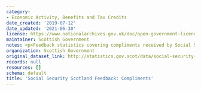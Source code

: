 ```yaml
---
category:
- Economic Activity, Benefits and Tax Credits
date_created: '2019-07-12'
date_updated: '2021-06-30'
license: https://www.nationalarchives.gov.uk/doc/open-government-licence/version/3/
maintainer: Scottish Government
notes: <p>Feedback statistics covering compliments received by Social Security Scotland.</p>
organization: Scottish Government
original_dataset_link: http://statistics.gov.scot/data/social-security-scotland-feedback-compliments
records: null
resources: []
schema: default
title: 'Social Security Scotland Feedback: Compliments'
---
```

